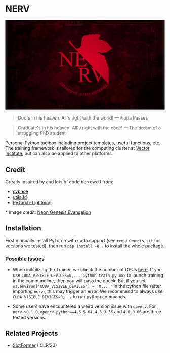 # NERV

<p align="center"><img src="src/NERV.jpg" alt="NERV" width="800"/></p>

> God's in his heaven. All's right with the world!
> — Pippa Passes

> Graduate's in his heaven. All's right with the code!
> — The dream of a struggling PhD student

Personal Python toolbox including project templates, useful functions, etc.
The training framework is tailored for the computing cluster at [Vector Institute](https://vectorinstitute.ai/), but can also be applied to other platforms.

## Credit

Greatly inspired by and lots of code borrowed from:

-   [cvbase](https://github.com/hellock/cvbase)
-   [utils3d](https://github.com/Steve-Tod/utils3d)
-   [PyTorch-Lightning](https://github.com/PyTorchLightning/pytorch-lightning)

\* Image credit: [Neon Genesis Evangelion](https://en.wikipedia.org/wiki/Neon_Genesis_Evangelion)

## Installation

First manually install PyTorch with cuda support (see `requirements.txt` for versions we tested), then run `pip install -e .` to install the whole package.

### Possible Issues

-   When initializing the Trainer, we check the number of GPUs [here](https://github.com/Wuziyi616/nerv/blob/e83ac66c6ce30e1ca3d0a287df9d3699ed9ec499/nerv/training/method.py#L117).
    If you use `CUDA_VISIBLE_DEVICES=0,... python train.py xxx` to launch training in the commandline, then you will pass the check.
    But if you set `os.environ['CUDA_VISIBLE_DEVICES'] = '0,...'` in the python file (after importing `nerv`), this may trigger an error.
    We recommend to always use `CUDA_VISIBLE_DEVICES=0,...` to run python commands.

-   Some users have encountered a weird version issue with `opencv`.
    For `nerv-v0.1.0`, `opencv-python==4.5.5.64`, `4.5.3.56` and `4.6.0.66` are three tested versions.

## Related Projects

-   [SlotFormer](https://github.com/pairlab/SlotFormer) (ICLR'23)
